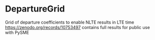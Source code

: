 # DepartureGrid
Grid of departure coefficients to enable NLTE results in LTE time
https://zenodo.org/records/10753497 contains full results for public use with PySME
